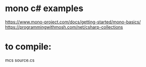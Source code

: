 # mono c# examples

https://www.mono-project.com/docs/getting-started/mono-basics/
https://programmingwithmosh.com/net/csharp-collections

# to compile: 

mcs source.cs


